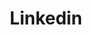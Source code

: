 ---
title: Linkedin
icon: carbon:logo-linkedin
url: www.linkedin.com/in/francisco-sánchez-garrido-256037126
---